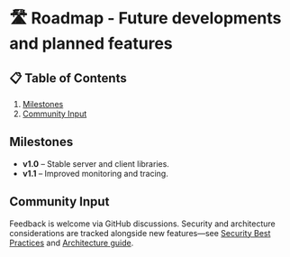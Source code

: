 # 🛣️ Roadmap - Future developments and planned features

## 📋 Table of Contents
1. [Milestones](#milestones)
2. [Community Input](#community-input)

## Milestones
- **v1.0** – Stable server and client libraries.
- **v1.1** – Improved monitoring and tracing.

## Community Input
Feedback is welcome via GitHub discussions. Security and architecture
considerations are tracked alongside new features—see
[Security Best Practices](security.md) and [Architecture guide](architecture.md).
